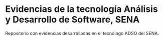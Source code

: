 # Evidencias de la tecnología Análisis y Desarrollo de Software, SENA

Repositorio con evidencias desarrolladas en el tecnólogo ADSO del SENA.
